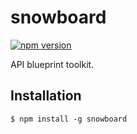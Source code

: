 # snowboard

[![npm version](https://badgen.net/npm/v/snowboard)](https://www.npmjs.com/package/snowboard)

API blueprint toolkit.

## Installation

```
$ npm install -g snowboard
```
